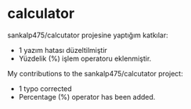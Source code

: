 # calculator
sankalp475/calcutator projesine yaptığım katkılar:

* 1 yazım hatası düzeltilmiştir
* Yüzdelik (%) işlem operatoru eklenmiştir.

My contributions to the sankalp475/calcutator project:

* 1 typo corrected
* Percentage (%) operator has been added.
